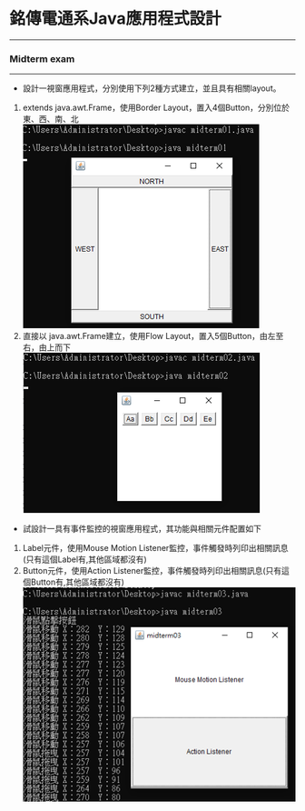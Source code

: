 
# 銘傳電通系Java應用程式設計

----

### Midterm exam

----
* 設計一視窗應用程式，分別使用下列2種方式建立，並且具有相關layout。<br>
1. extends java.awt.Frame，使用Border Layout，置入4個Button，分別位於東、西、南、北
![image](https://github.com/aiden00713/Java-AWT/blob/master/Midterm%20exam/screenshot/01.PNG)
2. 直接以 java.awt.Frame建立，使用Flow Layout，置入5個Button，由左至右，由上而下
![image](https://github.com/aiden00713/Java-AWT/blob/master/Midterm%20exam/screenshot/02.PNG)

* 試設計一具有事件監控的視窗應用程式，其功能與相關元件配置如下<br>
1. Label元件，使用Mouse Motion Listener監控，事件觸發時列印出相關訊息(只有這個Label有,其他區域都沒有)<br>
2. Button元件，使用Action Listener監控，事件觸發時列印出相關訊息(只有這個Button有,其他區域都沒有)<br>
![image](https://github.com/aiden00713/Java-AWT/blob/master/Midterm%20exam/screenshot/03.PNG)
